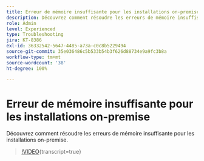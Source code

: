 ```yaml
---
title: Erreur de mémoire insuffisante pour les installations on-premise
description: Découvrez comment résoudre les erreurs de mémoire insuffisante pour les installations on-premise.
role: Admin
level: Experienced
type: Troubleshooting
jira: KT-8386
exl-id: 36332542-5647-4485-a73a-c0c8b5229494
source-git-commit: 35e036486c5b533b54b3f626d88734e9a9fc3b8a
workflow-type: tm+mt
source-wordcount: '38'
ht-degree: 100%

---
```


# Erreur de mémoire insuffisante pour les installations on-premise

Découvrez comment résoudre les erreurs de mémoire insuffisante pour les installations on-premise.

>[!VIDEO](https://video.tv.adobe.com/v/3422559?quality=12&learn=on&captions=fre_fr){transcript=true}
